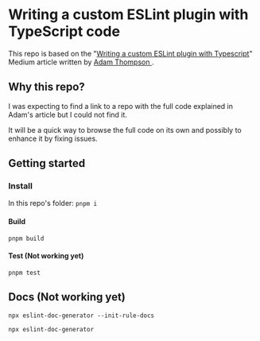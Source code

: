 # Writing a custom ESLint plugin with TypeScript code

This repo is based on the "[Writing a custom ESLint plugin with Typescript](https://thesonofthomp.medium.com/writing-a-custom-eslint-plugin-with-typescript-08d0e01726d2)" Medium article written by [Adam Thompson
](https://github.com/thesonofthomp).

## Why this repo?

I was expecting to find a link to a repo with the full code explained in Adam's article but I could not find it.

It will be a quick way to browse the full code on its own and possibly to enhance it by fixing issues.

## Getting started

### Install

In this repo's folder:
`pnpm i`

#### Build

`pnpm build`

#### Test (Not working yet)

`pnpm test`

## Docs (Not working yet)

`npx eslint-doc-generator --init-rule-docs`

`npx eslint-doc-generator`
